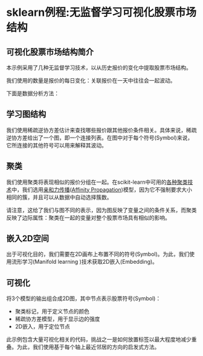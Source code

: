 # sklearn例程:无监督学习可视化股票市场结构

## 可视化股票市场结构简介
本示例采用了几种无监督学习技术，以从历史报价的变化中提取股票市场结构。

我们使用的数量是报价的每日变化：关联报价在一天中往往会一起波动。

下面是数据分析方法：

## 学习图结构
我们使用稀疏逆协方差估计来查找哪些报价跟其他报价条件相关。具体来说，稀疏逆协方差给出了一个图，即一个连接列表。在图中对于每个符号(Symbol)来说，它所连接的其他符号可以用来解释其波动。

## 聚类
我们使用聚类将表现相似的报价分组在一起。在scikit-learn中可用的[各种聚类技术](https://scikit-learn.org/stable/modules/clustering.html#clustering)中，我们选用[亲和力传播](https://scikit-learn.org/stable/modules/clustering.html#affinity-propagation)([Affinity Propagation](https://scikit-learn.org/stable/modules/clustering.html#affinity-propagation))模型，因为它不强制要求大小相同的簇，并且可以从数据中自动选择簇数。

请注意，这给了我们与图不同的表示，因为图反映了变量之间的条件关系，而聚类反映了边际属性：聚类在一起的变量对整个股票市场具有相似的影响。

## 嵌入2D空间
出于可视化目的，我们需要在2D画布上布置不同的符号(Symbol)。为此，我们使用流形学习(Manifold learning )技术获取2D嵌入(Embedding)。

## 可视化
将3个模型的输出组合成2D图，其中节点表示股票符号(Symbol)：

* 聚类标记，用于定义节点的颜色
* 稀疏协方差模型，用于显示边的强度
* 2D嵌入，用于定位节点

此示例包含大量可视化相关的代码，挑战之一是如何放置标签以最大程度地减少重叠。为此，我们使用基于每个轴上最近邻居的方向的启发式方法。

